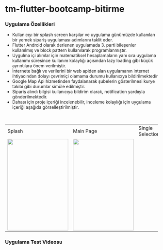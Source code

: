 # tm-flutter-bootcamp-bitirme
### Uygulama Özellikleri
- Kullanıcıyı bir splash screen karşılar ve uygulama günümüzde kullanılan bir yemek sipariş uygulaması adımlarını taklit eder.
- Flutter Android olarak derlenen uygulamada 3. parti bileşenler kullanılmış ve block pattern kullanılarak programlanmıştır. 
- Uygulma içi alımlar için matematiksel hesaplamaların yanı sıra uygulama kullanımı süresince kullanım kolaylığı açısından lazy loading gibi küçük ayrıntılara önem verilmiştir.
- İnternete bağlı ve verilerini bir web apiden alan uygulamanın internet ihtiyacından dolayı çevrimiçi olamama durumu kullanıcıya bildirilmektedir
- Google Map Api hizmetinden faydalanarak şubelerin gösterilmesi kurye takibi gibi durumlar simüle edilmiştir.
- Sipariş alındı bilgisi kullanıcıya bildirim olarak, notification yardııyla gönderilmektedir.
- Dahası için proje içeriği incelenebilir, inceleme kolaylığı için uygulama içeriği aşağıda görselleştirilmiştir.

<br/>
<table>
  <tr>
    <td>Splash</td>
     <td>Main Page</td>
     <td>Single Selection</td>
    <td>Detail Page</td>
  </tr>
  <tr>
    <td><img src = "https://user-images.githubusercontent.com/58309495/7b9cfe65-c814-49da-9d8d-82ecf64fd0d3.jpg" width="200" height="300"></td>
    <td><img src = "https://github.com/user-attachments/assets/7b9cfe65-c814-49da-9d8d-82ecf64fd0d3.jpg" width="200" height="300"></td>
  </tr>
 </table>
 
### Uygulama Test Videosu


